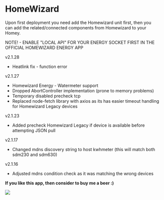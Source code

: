 # HomeWizard

Upon first deployment you need add the Homewizard unit first, then you can add the related/connected components from Homewizard to your Homey.

NOTE! - ENABLE "LOCAL API" FOR YOUR ENERGY SOCKET FIRST IN THE OFFICIAL HOMEWIZARD ENERGY APP

v2.1.28
* Heatlink fix - function error

v2.1.27
* Homewizard Energy - Watermeter support
* Dropped AbortController implementation (prone to memory problems)
* Temporary disabled precheck tcp
* Replaced node-fetch library with axios as its has easier timeout handling for Homewizard Legacy devices

v2.1.23
* Added precheck Homewizard Legacy if device is available before attempting JSON pull

v2.1.17
* Changed mdns discovery string to host kwhmeter (this will match both sdm230 and sdm630)

v2.1.16
* Adjusted mdns condition check as it was matching the wrong devices


**If you like this app, then consider to buy me a beer :)**

[![](https://www.paypalobjects.com/en_US/i/btn/btn_donateCC_LG.gif)](https://www.paypal.com/paypalme2/jtebbens)
